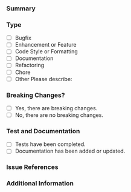 <!-- markdownlint-disable first-line-h1 no-inline-html -->

<!--
    In order to have the best experience with our community, we recommend that you read the code of conduct and
    contributing guidelines before submitting a pull request.

    By submitting this pull request, you confirm that you have read, understood, and agreed to the project's code of
    conduct and contributing guidelines.

    Please use conventional commits to format the title of the pull request and the commit messages.

    For more information, please refer to https://www.conventionalcommits.org.
-->

### Summary

<!--
    Please provide a clear and concise description of the pull request.
-->

### Type

<!--
    Please check the one(s) that applies to this pull request using "x".
-->

- [ ] Bugfix
- [ ] Enhancement or Feature
- [ ] Code Style or Formatting
- [ ] Documentation
- [ ] Refactoring
- [ ] Chore
- [ ] Other
  Please describe:

### Breaking Changes?

<!--
    Please check the one that applies to this pull request using "x".
    If this pull request contains a breaking change, please describe the impact and mitigation path.
-->

- [ ] Yes, there are breaking changes.
- [ ] No, there are no breaking changes.

### Test and Documentation

<!--
    Please check the one(s) that applies to this pull request using "x".
    For bug fixes and enhancements/features, please ensure that tests and documentation have been completed and provide details.
-->

- [ ] Tests have been completed.
- [ ] Documentation has been added or updated.

<!--
    Please describe the tests that have been completed and/or the documentation that has been added/updated.
-->

### Issue References

<!--
    Is this related to any GitHub issue(s)? If so, please provide the issue number(s) that are closed or resolved by this pull request.

    For bug fixes and enhancements/features, please ensure that a GitHub issue has been created and provide the issue number(s) here.

    Please use the 'Closes' keyword followed by the a hash and issue number.
    This will link the pull request to the issue(s) and automatically close them when the pull request is merged.

    Example:

    Closes #000
    Closes #001
-->

### Additional Information

<!--
    Please provide any additional information that may be helpful.
-->
